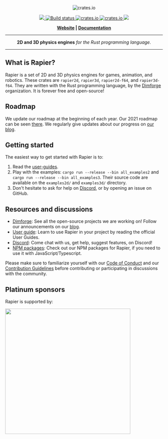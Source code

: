 <p align="center">
  <img src="https://www.rapier.rs/img/rapier_logo_color_textpath_dark.svg" alt="crates.io">
</p>
<p align="center">
    <a href="https://discord.gg/vt9DJSW">
        <img src="https://img.shields.io/discord/507548572338880513.svg?logo=discord&colorB=7289DA">
    </a>
    <a href="https://github.com/dimforge/rapier/actions">
        <img src="https://github.com/dimforge/rapier/workflows/Rapier%20CI%20build/badge.svg" alt="Build status">
    </a>
    <a href="https://crates.io/crates/rapier2d">
         <img src="https://meritbadge.herokuapp.com/rapier2d?style=flat-square" alt="crates.io">
    </a>
    <a href="https://crates.io/crates/rapier3d">
         <img src="https://meritbadge.herokuapp.com/rapier3d?style=flat-square" alt="crates.io">
    </a>
    <a href="https://opensource.org/licenses/Apache-2.0">
        <img src="https://img.shields.io/badge/License-Apache%202.0-blue.svg">
    </a>
</p>
<p align = "center">
    <strong>
        <a href="https://rapier.rs">Website</a> | <a href="https://rapier.rs/docs/">Documentation</a>
    </strong>
</p>

-----

<p align = "center">
<b>2D and 3D physics engines</b>
<i>for the Rust programming language.</i>
</p>

-----

## What is Rapier?

Rapier is a set of 2D and 3D physics engines for games, animation, and robotics. These crates 
are `rapier2d`, `rapier3d`, `rapier2d-f64`, and `rapier3d-f64`. They are written with the Rust
programming language, by the [Dimforge](https://dimforge.com) organization. It is forever free
and open-source!

## Roadmap
We update our roadmap at the beginning of each year. Our 2021 roadmap can be seen
[there](https://www.dimforge.com/blog/2021/01/01/physics-simulation-with-rapier-2021-roadmap/#rapier-roadmap-for-2021).
We regularly give updates about our progress on [our blog](https://www.dimforge.com/blog).

## Getting started
The easiest way to get started with Rapier is to:
1. Read the [user-guides](https://www.rapier.rs/docs/).
2. Play with the examples: `cargo run --release --bin all_examples2` and `cargo run --release --bin all_examples3`.
   Their source code are available on the `examples2d/` and `examples3d/` directory.
3. Don't hesitate to ask for help on [Discord](https://discord.gg/vt9DJSW), or by opening an issue on GitHub.
  
## Resources and discussions
- [Dimforge](https://dimforge.com): See all the open-source projects we are working on! Follow our announcements
  on our [blog](https://www.dimforge.com/blog).
- [User guide](https://www.rapier.rs/docs/): Learn to use Rapier in your project by reading the official User Guides.
- [Discord](https://discord.gg/vt9DJSW): Come chat with us, get help, suggest features, on Discord!
- [NPM packages](https://www.npmjs.com/search?q=%40dimforge): Check out our NPM packages for Rapier, if you need to
  use it with JavaScript/Typescript.

Please make sure to familiarize yourself with our [Code of Conduct](CODE_OF_CONDUCT.md)
and our [Contribution Guidelines](CONTRIBUTING.md) before contributing or participating in
discussions with the community.


## Platinum sponsors
Rapier is supported by:
<p>
  <a href="https://embark-studios.com">
    <img src="https://www.embark.dev/img/logo_black.png" width="400px">
  </a>
</p>